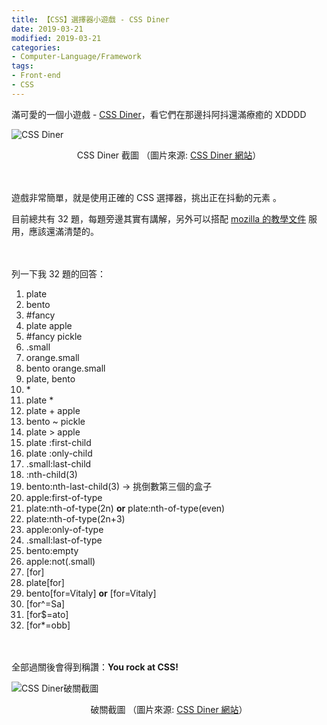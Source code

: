 ```yaml
---
title: 【CSS】選擇器小遊戲 - CSS Diner
date: 2019-03-21
modified: 2019-03-21
categories:
- Computer-Language/Framework
tags:
- Front-end
- CSS
--- 
```


滿可愛的一個小遊戲 -  [CSS Diner](http://flukeout.github.io/)，看它們在那邊抖阿抖還滿療癒的 XDDDD

<!--more-->

![CSS Diner](https://i.imgur.com/lTIP6Rv.png)
<center class="imgtext"> CSS Diner 截圖 （圖片來源: <a href="http://flukeout.github.io/" class="imgtext">CSS Diner 網站</a>）</center>

<br><br>
遊戲非常簡單，就是使用正確的 CSS 選擇器，挑出正在抖動的元素 。

目前總共有 32 題，每題旁邊其實有講解，另外可以搭配 [mozilla 的教學文件](https://developer.mozilla.org/zh-CN/docs/Learn/CSS/Introduction_to_CSS/Selectors) 服用，應該還滿清楚的。

<br><br>
列一下我 32 題的回答：
1. plate
2. bento
3. #fancy
4. plate apple
5. #fancy pickle
6. .small
7. orange.small
8. bento orange.small
9. plate, bento 
10.  \*
11. plate *
12. plate + apple
13. bento ~ pickle
14. plate > apple
15. plate :first-child
16. plate :only-child
17. .small:last-child
18. :nth-child(3)
19. bento:nth-last-child(3)  -> 挑倒數第三個的盒子
20. apple:first-of-type
21. plate:nth-of-type(2n) **or** plate:nth-of-type(even)
22. plate:nth-of-type(2n+3)
23. apple:only-of-type
24. .small:last-of-type
25. bento:empty
26. apple:not(.small) 
27. [for]
28. plate[for]
29. bento[for=Vitaly] **or** [for=Vitaly]
30. [for^=Sa]
31. [for$=ato]
32. [for*=obb]


<br><br>
全部過關後會得到稱讚：**You rock at CSS!**

![CSS Diner破關截圖](https://i.imgur.com/nRZ1EAM.png)
<center class="imgtext"> 破關截圖 （圖片來源: <a href="http://flukeout.github.io/" class="imgtext">CSS Diner 網站</a>）</center>

<br><br>